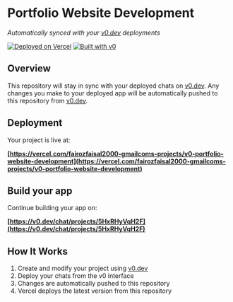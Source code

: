 # Portfolio Website Development

*Automatically synced with your [v0.dev](https://v0.dev) deployments*

[![Deployed on Vercel](https://img.shields.io/badge/Deployed%20on-Vercel-black?style=for-the-badge&logo=vercel)](https://vercel.com/fairozfaisal2000-gmailcoms-projects/v0-portfolio-website-development)
[![Built with v0](https://img.shields.io/badge/Built%20with-v0.dev-black?style=for-the-badge)](https://v0.dev/chat/projects/5HxRHyVqH2F)

## Overview

This repository will stay in sync with your deployed chats on [v0.dev](https://v0.dev).
Any changes you make to your deployed app will be automatically pushed to this repository from [v0.dev](https://v0.dev).

## Deployment

Your project is live at:

**[https://vercel.com/fairozfaisal2000-gmailcoms-projects/v0-portfolio-website-development](https://vercel.com/fairozfaisal2000-gmailcoms-projects/v0-portfolio-website-development)**

## Build your app

Continue building your app on:

**[https://v0.dev/chat/projects/5HxRHyVqH2F](https://v0.dev/chat/projects/5HxRHyVqH2F)**

## How It Works

1. Create and modify your project using [v0.dev](https://v0.dev)
2. Deploy your chats from the v0 interface
3. Changes are automatically pushed to this repository
4. Vercel deploys the latest version from this repository
